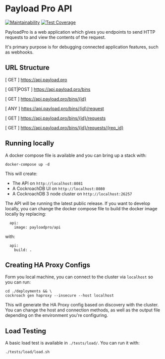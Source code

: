 # Payload Pro API

[![Maintainability](https://api.codeclimate.com/v1/badges/a2b86c9814643d6cc55a/maintainability)](https://codeclimate.com/github/PayloadPro/pro.payload.api/maintainability)
[![Test Coverage](https://api.codeclimate.com/v1/badges/a2b86c9814643d6cc55a/test_coverage)](https://codeclimate.com/github/PayloadPro/pro.payload.api/test_coverage)

PayloadPro is a web application which gives you endpoints to send HTTP requests to and view the contents of the request.

It's primary purpose is for debugging connected application features, such as webhooks.


## URL Structure

[ GET ] https://api.payload.pro

[ GET|POST ] https://api.payload.pro/bins

[ GET ] https://api.payload.pro/bins/{id}

[ ANY ] https://api.payload.pro/bins/{id}/request

[ GET ] https://api.payload.pro/bins/{id}/requests

[ GET ] https://api.payload.pro/bins/{id}/requests/{req_id}


## Running locally

A docker compose file is available and you can bring up a stack with:

```
docker-compose up -d
```

This will create:

 - The API on `http://localhost:8081`
 - A CockroachDB UI on `http://localhost:8080`
 - A CockroachDB 3 node cluster on `http://localhost:26257`

The API will be running the latest public release. If you want to develop locally, you can change the docker compose file to build the docker image locally by replacing:

```
  api:
    image: payloadpro/api
```

with:

```
  api:
    build: .
```


## Creating HA Proxy Configs

Form you local machine, you can connect to the cluster via `localhost` so you can run:

```
cd ./deployments && \
cockroach gen haproxy --insecure --host localhost
```

This will generate the HA Proxy config based on discovery with the cluster. You can change the host and connection methods, as well as the output file depending on the environment you're configuring.


## Load Testing

A basic load test is available in `./tests/load/`. You can run it with:

```
./tests/load/load.sh
```

